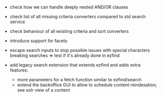 * check how we can handle deeply nested AND/OR clauses

* check list of all missing criteria converters compared to std search service

* check behaviour of all existing criteria and sort converters

* introduce support for facets


* escape search inputs to stop possible issues with special characters breaking searches => test if it's already done in ezfind

* add legacy search extension that extends ezfind and adds extra features:
    + more parameters for a fetch function similar to ezfind/search
    + extend the backoffice GUI to allow to schedule content reindexation; see solr view of a content
